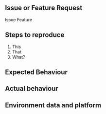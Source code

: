 ## Issue or Feature Request
~~Issue~~ Feature

## Steps to reproduce
1. This
1. That
1. What?

## Expected Behaviour

## Actual behaviour

## Environment data and platform
